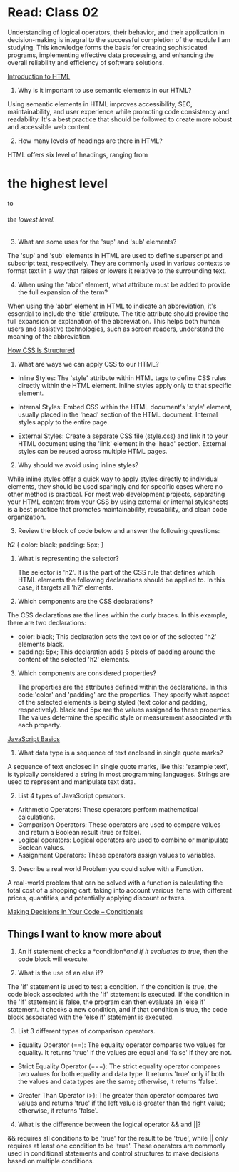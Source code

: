 # Read: Class 02

Understanding of logical operators, their behavior, and their application in decision-making is integral to the successful completion of the module I am studying. This knowledge forms the basis for creating sophisticated programs, implementing effective data processing, and enhancing the overall reliability and efficiency of software solutions.

[Introduction to HTML](https://developer.mozilla.org/en-US/docs/Learn/HTML/Introduction_to_HTML/)

1. Why is it important to use semantic elements in our HTML?

Using semantic elements in HTML improves accessibility, SEO, maintainability, and user experience while promoting code consistency and readability. It's a best practice that should be followed to create more robust and accessible web content.

2. How many levels of headings are there in HTML?

HTML offers six level of headings, ranging from <h1> the highest level </h1> to <h6> the lowest level.</h6>

3. What are some uses for the 'sup' and 'sub' elements?

The 'sup' and 'sub' elements in HTML are used to define superscript and subscript text, respectively. They are commonly used in various contexts to format text in a way that raises or lowers it relative to the surrounding text.

4. When using the 'abbr' element, what attribute must be added to provide the full expansion of the term?

When using the 'abbr' element in HTML to indicate an abbreviation, it's essential to include the 'title' attribute. The title attribute should provide the full expansion or explanation of the abbreviation. This helps both human users and assistive technologies, such as screen readers, understand the meaning of the abbreviation.

[How CSS Is Structured](https://developer.mozilla.org/en-US/docs/Learn/CSS/First_steps/How_CSS_is_structured)

1. What are ways we can apply CSS to our HTML?

* Inline Styles: The 'style' attribute within HTML tags to define CSS rules directly within the HTML element. Inline styles apply only to that specific element.

* Internal Styles: Embed CSS within the HTML document's 'style' element, usually placed in the 'head' section of the HTML document. Internal styles apply to the entire page.

* External Styles: Create a separate CSS file (style.css) and link it to your HTML document using the 'link' element in the 'head' section. External styles can be reused across multiple HTML pages.

2. Why should we avoid using inline styles?

While inline styles offer a quick way to apply styles directly to individual elements, they should be used sparingly and for specific cases where no other method is practical. For most web development projects, separating your HTML content from your CSS by using external or internal stylesheets is a best practice that promotes maintainability, reusability, and clean code organization.

3. Review the block of code below and answer the following questions:

 h2 {
     color: black;
     padding: 5px;
   }

 1. What is representing the selector?

    The selector is 'h2'. It is the part of the CSS rule that defines which HTML elements the following declarations should be applied to. In this case, it targets all 'h2' elements.

 2. Which components are the CSS declarations?

  The CSS declarations are the lines within the curly braces. In this example, there are two declarations:

* color: black; This declaration sets the text color of the selected 'h2' elements black.
* padding: 5px; This declaration adds 5 pixels of padding around the content of the selected 'h2' elements.

3. Which components are considered properties?

    The properties are the attributes defined within the declarations. In this code:'color' and 'padding' are the properties. They specify what aspect of the selected elements is being styled (text color and padding, respectively).
    black and 5px are the values assigned to these properties. The values determine the specific style or measurement associated with each property.

[JavaScript Basics](https://developer.mozilla.org/en-US/docs/Learn/Getting_started_with_the_web/JavaScript_basics)

1. What data type is a sequence of text enclosed in single quote marks?

A sequence of text enclosed in single quote marks, like this: 'example text', is typically considered a string in most programming languages. Strings are used to represent and manipulate text data.

2. List 4 types of JavaScript operators.

* Arithmetic Operators: These operators perform mathematical calculations.
* Comparison Operators: These operators are used to compare values and return a Boolean result (true or false).
* Logical operators: Logical operators are used to combine or manipulate Boolean values.
* Assignment Operators: These operators assign values to variables.

3. Describe a real world Problem you could solve with a Function.

A real-world problem that can be solved with a function is calculating the total cost of a shopping cart, taking into account various items with different prices, quantities, and potentially applying discount or taxes.

[Making Decisions In Your Code – Conditionals](https://developer.mozilla.org/en-US/docs/Learn/JavaScript/Building_blocks/conditionals)

## Things I want to know more about

1. An if statement checks a *condition**and if it evaluates to *true**, then the code block will execute.

2. What is the use of an else if?

The 'if' statement is used to test a condition. If the condition is true, the code block associated with the 'if' statement is executed.
If the condition in the 'if' statement is false, the program can then evaluate an 'else if' statement. It checks a new condition, and if that condition is true, the code block associated with the 'else if' statement is executed.

3. List 3 different types of comparison operators.

* Equality Operator (==): The equality operator compares two values for equality. It returns 'true' if the values are equal and 'false' if they are not.

* Strict Equality Operator (===): The strict equality operator compares two values for both equality and data type. It returns 'true' only if both the values and data types are the same; otherwise, it returns 'false'.

* Greater Than Operator (>): The greater than operator compares two values and returns 'true' if the left value is greater than the right value; otherwise, it returns 'false'.

4. What is the difference between the logical operator && and ||?

&& requires all conditions to be 'true' for the result to be 'true', while || only requires at least one condition to be 'true'. These operators are commonly used in conditional statements and control structures to make decisions based on multiple conditions.
